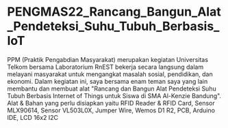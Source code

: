 # PENGMAS22_Rancang_Bangun_Alat_Pendeteksi_Suhu_Tubuh_Berbasis_IoT
PPM (Praktik Pengabdian Masyarakat) merupakan kegiatan Universitas Telkom bersama Laboratorium RnEST bekerja secara langsung dalam melayani masyarakat untuk mengangkat masalah sosial, pendidikan, dan ekonomi.
Dalam kegiatan ini, saya bersama enam teman saya yang lain membantu dan membuat alat "Rancang dan Bangun Alat Pendeteksi Suhu Tubuh Berbasis Internet of Things untuk Siswa di SMA Al-Kenzie Bandung".
Alat & Bahan yang perlu disiapkan yaitu RFID Reader & RFID Card, Sensor MLX90614, Sensor VL503L0X, Jumper Wire, Wemos D1 R2, PCB, Arduino IDE, LCD 16x2 I2C
